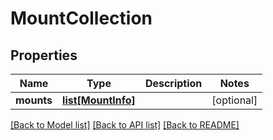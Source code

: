 # MountCollection

## Properties
Name | Type | Description | Notes
------------ | ------------- | ------------- | -------------
**mounts** | [**list[MountInfo]**](MountInfo.md) |  | [optional] 

[[Back to Model list]](../README.md#documentation-for-models) [[Back to API list]](../README.md#documentation-for-api-endpoints) [[Back to README]](../README.md)


